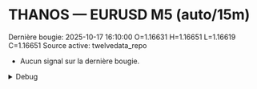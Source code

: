 # THANOS — EURUSD M5 (auto/15m)
Dernière bougie: 2025-10-17 16:10:00  O=1.16631  H=1.16651  L=1.16619  C=1.16651
Source active: twelvedata_repo

- Aucun signal sur la dernière bougie.

<details><summary>Debug</summary>

- TD_API_KEY manquant.

</details>